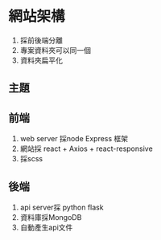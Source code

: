 # 網站架構
1. 採前後端分離
2. 專案資料夾可以同一個
3. 資料夾扁平化

## 主題


## 前端
1. web server 採node Express 框架
2. 網站採 react + Axios + react-responsive
3. 採scss

## 後端
1. api server採 python flask
2. 資料庫採MongoDB
3. 自動產生api文件

